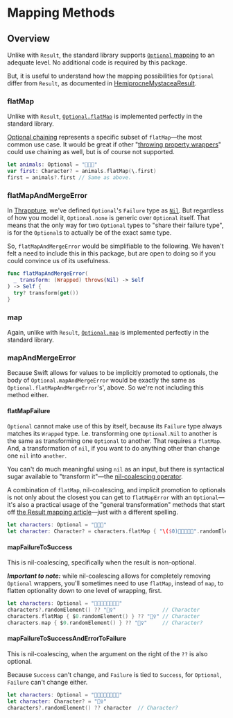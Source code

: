 # Mapping Methods

## Overview 

Unlike with `Result`, the standard library supports [`Optional` mapping](https://developer.apple.com/documentation/swift/optional#Transforming-an-Optional-Value) to an adequate level. No additional code is required by this package.

But, it is useful to understand how the mapping possibilities for `Optional` differ from `Result`, as documented in [HemiprocneMystaceaResult](https://catterwaul.github.io/HemiprocneMystaceaResult/documentation/hmresult/mapping-methods).

### flatMap

Unlike with `Result`, [`Optional.flatMap`](https://developer.apple.com/documentation/swift/optional/flatmap(_:)) is implemented perfectly in the standard library.

[Optional chaining](https://docs.swift.org/swift-book/documentation/the-swift-programming-language/optionalchaining/) represents a specific subset of `flatMap`—the most common use case. It would be great if other "[throwing property wrappers](https://github.com/Catterwaul/Thrappture)" could use chaining as well, but is of course not supported.
 
```swift
let animals: Optional = "🦁🐯🐻"
var first: Character? = animals.flatMap(\.first)
first = animals?.first // Same as above.
```

### flatMapAndMergeError

In [Thrappture](https://github.com/Catterwaul/Thrappture), we've defined `Optional`'s `Failure` type as [`Nil`](<doc:Swift/Optional/Nil>). But regardless of how you model it, 
`Optional.none` is generic over `Optional` itself. That means that the only way for two `Optional` types to "share their failure type", is for the `Optional`s to actually be of the exact same type.

So, `flatMapAndMergeError` would be simplifiable to the following. We haven't felt a need to include this in this package, but are open to doing so if you could convince us of its usefulness.

```swift
func flatMapAndMergeError(
  _ transform: (Wrapped) throws(Nil) -> Self
) -> Self {
  try? transform(get())
}
```

### map

Again, unlike with `Result`, [`Optional.map`](https://developer.apple.com/documentation/swift/optional/map(_:)) is implemented perfectly in the standard library.

### mapAndMergeError

Because Swift allows for values to be implicitly promoted to optionals, the body of `Optional.mapAndMergeError` would be exactly the same as `Optional.flatMapAndMergeError`'s', above. So we're not including this method either.

#### flatMapFailure

`Optional` cannot make use of this by itself, because its `Failure` type always matches its `Wrapped` type. I.e. transforming one `Optional.Nil` to another is the same as transforming one `Optional` to another. That requires a `flatMap`. And, a transformation of `nil`, if you want to do anything other than change one `nil` into `another`.

You can't do much meaningful using `nil` as an input, but there is syntactical sugar available to "transform it"—the [nil-coalescing operator](https://docs.swift.org/swift-book/documentation/the-swift-programming-language/basicoperators/#Nil-Coalescing-Operator). 

A combination of `flatMap`, nil-coalescing, and implicit promotion to optionals is not only about the closest you can get to `flatMapError` with an `Optional`—it's also a practical usage of the "general transformation" methods that start off [the Result mapping article](https://catterwaul.github.io/HemiprocneMystaceaResult/documentation/hmresult/mapping-methods)—just with a different spelling.  

```swift
let characters: Optional = "🦁🐯🐻"
let character: Character? = characters.flatMap { "\($0)👧🏻👠🐒🪽".randomElement() } ?? "🧙‍♀️"
```

#### mapFailureToSuccess

This is nil-coalescing, specifically when the result is non-optional.

***Important to note:*** while nil-coalescing allows for completely removing `Optional` wrappers, you'll sometimes need to use `flatMap`, instead of `map`, to flatten optionality down to one level of wrapping, first. 

```swift
let characters: Optional = "🦁🐯🐻👧🏻👠🐒🪽"
characters?.randomElement() ?? "🧙‍♀️"               // Character
characters.flatMap { $0.randomElement() } ?? "🧙‍♀️" // Character
characters.map { $0.randomElement() } ?? "🧙‍♀️"     // Character?
```

#### mapFailureToSuccessAndErrorToFailure

This is nil-coalescing, when the argument on the right of the `??` is also optional.  

Because `Success` can't change, and `Failure` is tied to `Success`, for `Optional`, `Failure` can't change either.

```swift
let characters: Optional = "🦁🐯🐻👧🏻👠🐒🪽"
let character: Character? = "🧙‍♀️"
characters?.randomElement() ?? character  // Character?
```
